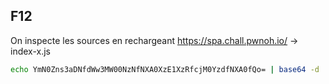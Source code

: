 ## F12

On inspecte les sources en rechargeant https://spa.chall.pwnoh.io/ -> index-x.js

```bash
echo YmN0Zns3aDNfdWw3MW00NzNfNXA0XzE1XzRfcjM0YzdfNXA0fQo= | base64 -d
```
